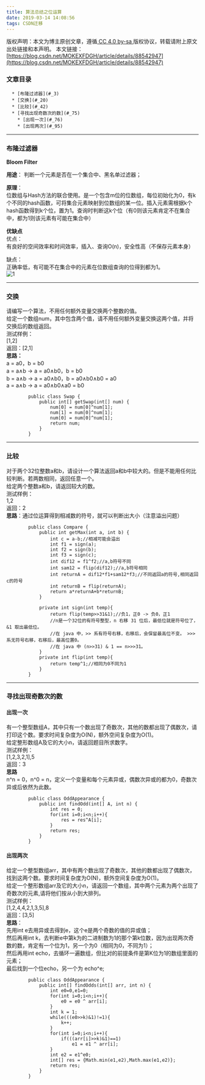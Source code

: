 ```yaml
---
title: 算法总结之位运算
date: 2019-03-14 14:08:56
tags: CSDN迁移
---
```

 [ ](http://creativecommons.org/licenses/by-sa/4.0/) 版权声明：本文为博主原创文章，遵循[ CC 4.0 by-sa ](http://creativecommons.org/licenses/by-sa/4.0/)版权协议，转载请附上原文出处链接和本声明。  本文链接：[https://blog.csdn.net/MOKEXFDGH/article/details/88542947](https://blog.csdn.net/MOKEXFDGH/article/details/88542947)   
    
  ### 文章目录


      * [布隆过滤器](#_3)
      * [交换](#_20)
      * [比较](#_42)
      * [寻找出现奇数次的数](#_75)
        * [出现一次](#_76)
        * [出现两次](#_95)  


 
--------
 
### []()布隆过滤器

 **Bloom Filter**

 **用途**： 判断一个元素是否在一个集合中、黑名单过滤器；

 **原理**：  
 位数组与Hash方法的联合使用。是一个包含m位的位数组，每位初始化为0，有k个不同的hash函数，可将集合元素映射到位数组的某一位。插入元素需根据k个hash函数得到k个位，置为1。查询时判断这k个位（有0则该元素肯定不在集合中，都为1则该元素有可能在集合中）

 **优缺点**  
 优点：  
 有良好的空间效率和时间效率，插入、查询O(n)，安全性高（不保存元素本身）

 缺点：  
 正确率低，有可能不在集合中的元素在位数组查询的位得到都为1。  
 ![1](https://img-blog.csdnimg.cn/20190313210515172.png?x-oss-process=image/watermark,type_ZmFuZ3poZW5naGVpdGk,shadow_10,text_aHR0cHM6Ly9ibG9nLmNzZG4ubmV0L01PS0VYRkRHSA==,size_16,color_FFFFFF,t_70)

 
--------
 
### []()交换

 请编写一个算法，不用任何额外变量交换两个整数的值。  
 给定一个数组num，其中包含两个值，请不用任何额外变量交换这两个值，并将交换后的数组返回。  
 测试样例：  
 [1,2]  
 返回：[2,1]  
 **思路：**  
 a = a0，b = b0  
 a = a∧b -> a = a0∧b0，b = b0  
 b = a∧b -> a = a0∧b0，b = a0∧b0∧b0 = a0  
 a = a∧b -> a = a0∧b0∧a0 = b0

 
```
		public class Swap {
		    public int[] getSwap(int[] num) {
		        num[0] = num[0]^num[1];
		        num[1] = num[0]^num[1];
		        num[0] = num[0]^num[1];
		        return num;
		    }
		}

```
 
--------
 
### []()比较

 对于两个32位整数a和b，请设计一个算法返回a和b中较大的。但是不能用任何比较判断。若两数相同，返回任意一个。  
 给定两个整数a和b，请返回较大的数。  
 测试样例：  
 1,2  
 返回：2  
 **思路**：通过位运算得到相减数的符号，就可以判断出大小（注意溢出问题）

 
```
		public class Compare {
		    public int getMax(int a, int b) {
		        int c = a-b;//相减可能会溢出
		        int f1 = sign(a);
		        int f2 = sign(b);
		        int f3 = sign(c);
		        int dif12 = f1^f2;//a,b符号不同
		        int sam12 = flip(dif12);//a,b符号相同
		        int returnA = dif12*f1+sam12*f3;//不同返回a的符号,相同返回c的符号
		        int returnB = flip(returnA);
		        return a*returnA+b*returnB;
		    }
		    
		    private int sign(int temp){
		        return flip(temp>>31&1);//负1，正0 -> 负0，正1
		        //n是一个32位的有符号整型，n 右移 31 位后，最低位就是符号位了，&1 取出最低位。 
		        //在 java 中，>> 系有符号右移，右移后，会保留最高位不变。 >>> 系无符号右移，右移后，最高位置0。
		        //在 java 中 (n>>31) & 1 == n>>>31。
		    }
		    private int flip(int temp){
		        return temp^1;//相同为0不同为1
		    }
		}

```
 
--------
 
### []()寻找出现奇数次的数

 
#### []()出现一次

 有一个整型数组A，其中只有一个数出现了奇数次，其他的数都出现了偶数次，请打印这个数。要求时间复杂度为O(N)，额外空间复杂度为O(1)。  
 给定整形数组A及它的大小n，请返回题目所求数字。  
 测试样例：  
 [1,2,3,2,1],5  
 返回：3  
 **思路**  
 n^n = 0，n^0 = n，定义一个变量和每个元素异或，偶数次异或的都为0，奇数次异或后依然为此数。

 
```
		public class OddAppearance {
		    public int findOdd(int[] A, int n) {
		        int res = 0;
		        for(int i=0;i<n;i++){
		            res = res^A[i];
		        }
		        return res;
		    }
		}

```
 
#### []()出现两次

 给定一个整型数组arr，其中有两个数出现了奇数次，其他的数都出现了偶数次，找到这两个数。要求时间复杂度为O(N)，额外空间复杂度为O(1)。  
 给定一个整形数组arr及它的大小n，请返回一个数组，其中两个元素为两个出现了奇数次的元素,请将他们按从小到大排列。  
 测试样例：  
 [1,2,4,4,2,1,3,5],8  
 返回：[3,5]  
 **思路**：  
 先用int e去用异或去得到e，这个e是两个奇数的值的异或值；  
 然后再用int k，去判断e中第k为的二进制数为1的那个第k位数，因为出现两次奇数的数，肯定有一个位为1，另一个为0（相同为0，不同为1）；  
 然后再用int echo，去循环一遍数组，但比对的前提条件是第K位为1的数组里面的元素；  
 最后找到一个位echo，另一个为 echo^e;

 
```
		public class OddAppearance {
		    public int[] findOdds(int[] arr, int n) {
		        int e0=0,e1=0;
		        for(int i=0;i<n;i++){
		            e0 = e0 ^ arr[i];
		        }
		        int k = 1;
		        while(((e0>>k)&1)!=1){
		            k++;
		        }
		        for(int i=0;i<n;i++){
		            if(((arr[i]>>k)&1)==1)
		                e1 = e1 ^ arr[i];
		        }
		        int e2 = e1^e0;
		        int[] res = {Math.min(e1,e2),Math.max(e1,e2)};
		        return res;
		    }
		}

```
   
  
